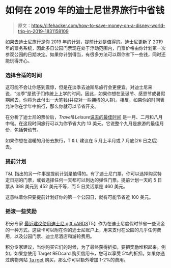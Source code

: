# 如何在 2019 年的迪士尼世界旅行中省钱

> 原文：<https://lifehacker.com/how-to-save-money-on-a-disney-world-trip-in-2019-1831158109>

如果去迪士尼旅行是你 2019 年的计划，提前计划是值得的。迪士尼更新了 2019 年的票务系统，因此多日公园门票现在处于浮动范围内，门票价格由你计划第一次参观公园的日期决定。如果你计划得当，有很多方法可以帮你省下一些钱，同时还能玩得开心。



### 选择合适的时间

这可能不会让你感到震惊，但是在淡季去迪斯尼旅行会更便宜。对迪士尼来说，“淡季”是孩子们传统上上学的时间。因此，如果你想在圣诞节、感恩节或暑假期间去，你将为此付出一大笔钱(并应对一些拥挤的人群)。相反，如果你的时间表允许你在学年中旅行，那么你就可以节省开支。

在分析了迪士尼的票价后，*Travel&Leisure*[说去的最佳时间](https://www.travelandleisure.com/trip-ideas/disney-vacations/disney-world-ticket-prices-2019) 是一月、二月和八月中旬。在这段时间旅行可以为你节省大约 13 美元。它说整个九月是旅游的最佳月份，包括劳动节。

如果你想在温暖的月份去旅行，T & L 建议在 5 月上半月或 7 月底(26 日之后)去。

### 提前计划

T&L 指出的另一件事是提前计划是值得的。有了迪士尼门票，你可以选择购买特定日期的门票，或者选择任何一天都可以到达的弹性门票。提前计划一天的 5 日票从 388 美元到 452 美元不等，而 5 日灵活票是 460 美元。

这意味着你只要提前计划好你的第一个公园日，就有可能节省近 100 美元。

### 摇滚一些奖励

积分专家 [最近建议使用迪士尼 gift cARDS](https://thepointsguy.com/guide/how-to-buy-discounted-disney-gift-cards/?utm_term=editorial&utm_medium=social&utm_source=TWITTER&utm_campaign=100000283516778)T5】作为在迪士尼度假时节省一些现金的一种方式。这些卡可以附在你的迪士尼账户上，用来支付在公园的几乎任何费用，以及公园门票、迪士尼酒店和游轮费用。

积分专家建议，当你购买它们的时候，为了最终获得折扣，要把奖励堆积起来。例如，如果您使用 Target REDcard 购买信用卡，您可以享受 5%的折扣。如果你通过购物网站 [Ta rget](http://target.com) 购买，那么你可以额外增加 1-2%的费用。